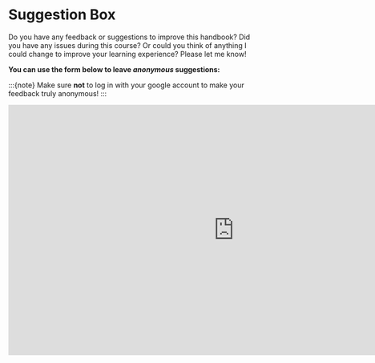 # Suggestion Box  

Do you have any feedback or suggestions to improve this handbook? Did you have any issues during this course? Or could you think of anything I could change to improve your learning experience? Please let me know!  

**You can use the form below to leave *anonymous* suggestions:**

:::{note}
Make sure **not** to log in with your google account to make your feedback truly anonymous!
:::

<iframe src="https://docs.google.com/document/d/12M21f8A8cVq2VCvE3umnqmauXfla_owrYaUNSmlkMSA/edit?usp=sharing" frameborder="0.1" width="900" height="500"></iframe>
